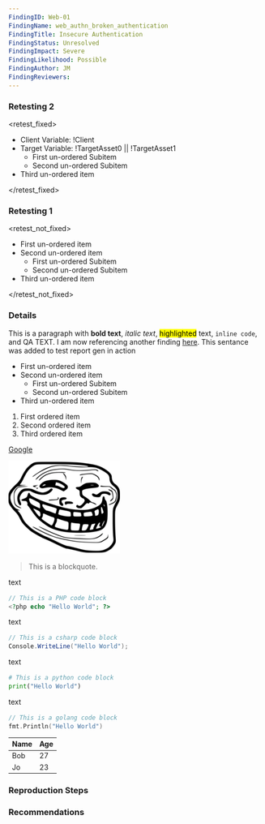 ```yaml
---
FindingID: Web-01
FindingName: web_authn_broken_authentication
FindingTitle: Insecure Authentication
FindingStatus: Unresolved
FindingImpact: Severe
FindingLikelihood: Possible
FindingAuthor: JM
FindingReviewers: 
---
```


### Retesting 2

<retest_fixed>

- Client Variable: !Client
- Target Variable: !TargetAsset0 || !TargetAsset1
  -  First un-ordered Subitem
  - Second un-ordered Subitem 
- Third un-ordered item

</retest_fixed>

### Retesting 1

<retest_not_fixed>

- First un-ordered item
- Second un-ordered item
  - First un-ordered Subitem
  - Second un-ordered Subitem 
- Third un-ordered item

</retest_not_fixed>

### Details

This is a paragraph with **bold text**, *italic text*, <mark>highlighted</mark> text, `inline code`, and <qa>QA TEXT</qa>. I am now referencing another finding [here](#Critical_mobile_authn_broken_mfa). This sentance was added to test report gen in action

- First un-ordered item
- Second un-ordered item
  -  First un-ordered Subitem
  - Second un-ordered Subitem 
- Third un-ordered item

1. First ordered item
1. Second ordered item
1. Third ordered item

[Google](https://www.google.com)

![This is the alt text for the troll img](report/Screenshots/troll.png)

> This is a blockquote.

text 

```php
// This is a PHP code block
<?php echo "Hello World"; ?>
```

text 

```csharp
// This is a csharp code block
Console.WriteLine("Hello World");
```
text 

```python
# This is a python code block
print("Hello World")
```
text 
```go
// This is a golang code block
fmt.Println("Hello World")
```

| Name | Age |
| ---- | --- |
| Bob  | 27  |
| Jo   | 23  |

### Reproduction Steps

### Recommendations
